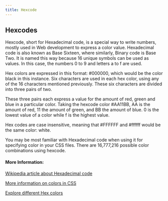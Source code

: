 ```yaml
---
title: Hexcode
---
```

## Hexcodes

Hexcode, short for Hexadecimal code, is a special way to write numbers, mostly used in Web development to express a color value. Hexadecimal code is also known as Base Sixteen, where similarly, Binary code is Base Two. It is named this way because 16 unique symbols can be used as values.  In this case, the numbers 0 to 9 and letters a to f are used.

Hex colors are expressed in this format: #000000, which would be the color black in this instance. Six characters are used in each hex color, using any of the 16 characters mentioned previously. These six characters are divided into three pairs of two.

These three pairs each express a value for the amount of red, green and blue in a particular color. Taking the hexcode color #AA11BB, AA is the amount of red, 11 the amount of green, and BB the amount of blue. 0 is the lowest value of a color while f is the highest value.

Hex codes are case insensitive, meaning that #FFFFFF and #ffffff would be the same color: white.

You may be most familiar with Hexadecimal code when using it for specifying color in your CSS files. There are 16,777,216 possible color combinations using hexcode.

#### More Information:
<!-- Please add any articles you think might be helpful to read before writing the article -->

[Wikipedia article about Hexadecimal code](https://en.wikipedia.org/wiki/Hexadecimal)

[More information on colors in CSS](https://developer.mozilla.org/en-US/docs/Web/CSS/color_value)

[Explore different Hex colors](http://www.colorhexa.com/)
